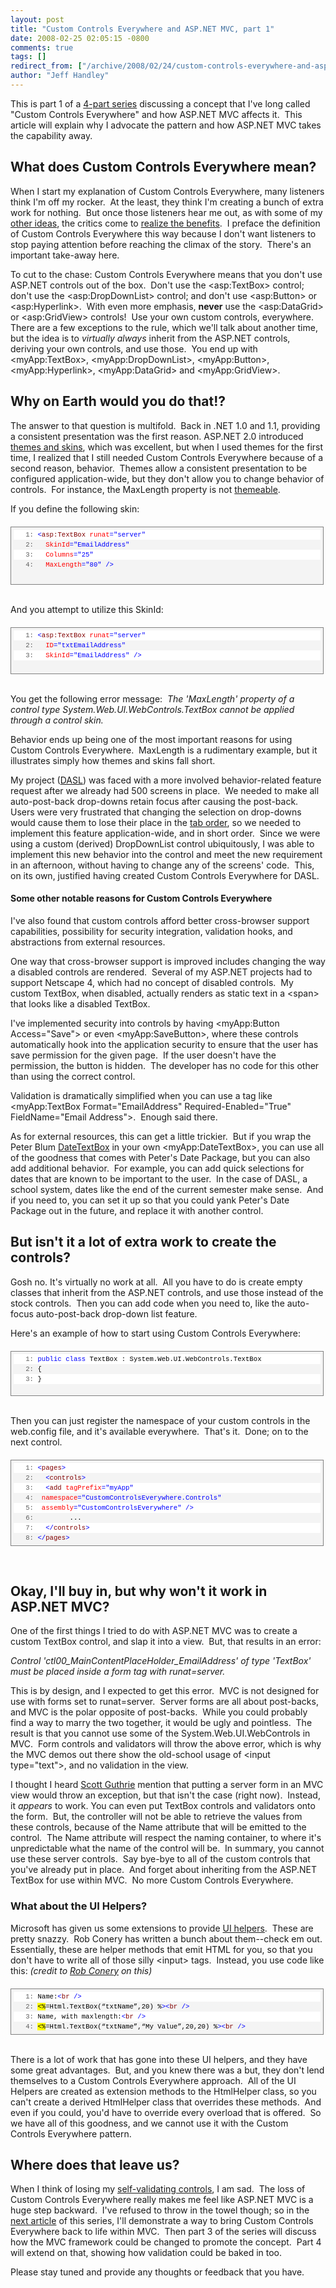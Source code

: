 ```yaml
---
layout: post
title: "Custom Controls Everywhere and ASP.NET MVC, part 1"
date: 2008-02-25 02:05:15 -0800
comments: true
tags: []
redirect_from: ["/archive/2008/02/24/custom-controls-everywhere-and-asp.net-mvc-part-1.aspx/"]
author: "Jeff Handley"
---
```

<!-- more -->
<p>This is part 1 of a <a href="http://blog.jeffhandley.com/archive/2008/02/13/custom-controls-everywhere-and-asp.net-mvc-part-0.aspx">4-part series</a> discussing a concept that I've long called "Custom Controls Everywhere" and how ASP.NET MVC affects it.  This article will explain why I advocate the pattern and how ASP.NET MVC takes the capability away.</p>
<h2>What does Custom Controls Everywhere mean?</h2>
<p>When I start my explanation of Custom Controls Everywhere, many listeners think I'm off my rocker.  At the least, they think I'm creating a bunch of extra work for nothing.  But once those listeners hear me out, as with some of my <a href="http://blog.jeffhandley.com/archive/2007/11/19/criticism-of-my-extended-mvp-pattern.aspx">other ideas</a>, the critics come to <a href="http://blog.jeffhandley.com/archive/2008/01/15/extended-mvp-pattern---domain-validation.aspx#110">realize the benefits</a>.  I preface the definition of Custom Controls Everywhere this way because I don't want listeners to stop paying attention before reaching the climax of the story.  There's an important take-away here.</p>
<p>To cut to the chase: Custom Controls Everywhere means that you don't use ASP.NET controls out of the box.  Don't use the &lt;asp:TextBox&gt; control; don't use the &lt;asp:DropDownList&gt; control; and don't use &lt;asp:Button&gt; or &lt;asp:Hyperlink&gt;.  With even more emphasis, <strong>never</strong> use the &lt;asp:DataGrid&gt; or &lt;asp:GridView&gt; controls!  Use your own custom controls, everywhere.  There are a few exceptions to the rule, which we'll talk about another time, but the idea is to <em>virtually always</em> inherit from the ASP.NET controls, deriving your own controls, and use those.  You end up with &lt;myApp:TextBox&gt;, &lt;myApp:DropDownList&gt;, &lt;myApp:Button&gt;, &lt;myApp:Hyperlink&gt;, &lt;myApp:DataGrid&gt; and &lt;myApp:GridView&gt;.</p>
<h2>Why on Earth would you do that!?</h2>
<p>The answer to that question is multifold.  Back in .NET 1.0 and 1.1, providing a consistent presentation was the first reason. ASP.NET 2.0 introduced <a href="http://msdn2.microsoft.com/en-us/library/ykzx33wh(VS.80).aspx">themes and skins</a>, which was excellent, but when I used themes for the first time, I realized that I still needed Custom Controls Everywhere because of a second reason, behavior.  Themes allow a consistent presentation to be configured application-wide, but they don't allow you to change behavior of controls.  For instance, the MaxLength property is not <a href="http://msdn2.microsoft.com/en-us/library/system.web.ui.themeableattribute(VS.80).aspx">themeable</a>.</p>
<p>If you define the following skin:</p>
<div style="BORDER-RIGHT: gray 1px solid; PADDING-RIGHT: 4px; BORDER-TOP: gray 1px solid; PADDING-LEFT: 4px; FONT-SIZE: 8pt; PADDING-BOTTOM: 4px; MARGIN: 20px 0px 10px; OVERFLOW: auto; BORDER-LEFT: gray 1px solid; WIDTH: 97.5%; CURSOR: text; MAX-HEIGHT: 200px; LINE-HEIGHT: 12pt; PADDING-TOP: 4px; BORDER-BOTTOM: gray 1px solid; FONT-FAMILY: consolas, 'Courier New', courier, monospace; HEIGHT: 83px; BACKGROUND-COLOR: #f4f4f4">
<div style="PADDING-RIGHT: 0px; PADDING-LEFT: 0px; FONT-SIZE: 8pt; PADDING-BOTTOM: 0px; OVERFLOW: visible; WIDTH: 100%; COLOR: black; BORDER-TOP-STYLE: none; LINE-HEIGHT: 12pt; PADDING-TOP: 0px; FONT-FAMILY: consolas, 'Courier New', courier, monospace; BORDER-RIGHT-STYLE: none; BORDER-LEFT-STYLE: none; BACKGROUND-COLOR: #f4f4f4; BORDER-BOTTOM-STYLE: none">
<pre style="PADDING-RIGHT: 0px; PADDING-LEFT: 0px; FONT-SIZE: 8pt; PADDING-BOTTOM: 0px; MARGIN: 0em; OVERFLOW: visible; WIDTH: 100%; COLOR: black; BORDER-TOP-STYLE: none; LINE-HEIGHT: 12pt; PADDING-TOP: 0px; FONT-FAMILY: consolas, 'Courier New', courier, monospace; BORDER-RIGHT-STYLE: none; BORDER-LEFT-STYLE: none; BACKGROUND-COLOR: white; BORDER-BOTTOM-STYLE: none"><span style="COLOR: #606060">   1:</span> <span style="COLOR: #0000ff">&lt;</span><span style="COLOR: #800000">asp:TextBox</span> <span style="COLOR: #ff0000">runat</span><span style="COLOR: #0000ff">="server"</span></pre>
<pre style="PADDING-RIGHT: 0px; PADDING-LEFT: 0px; FONT-SIZE: 8pt; PADDING-BOTTOM: 0px; MARGIN: 0em; OVERFLOW: visible; WIDTH: 100%; COLOR: black; BORDER-TOP-STYLE: none; LINE-HEIGHT: 12pt; PADDING-TOP: 0px; FONT-FAMILY: consolas, 'Courier New', courier, monospace; BORDER-RIGHT-STYLE: none; BORDER-LEFT-STYLE: none; BACKGROUND-COLOR: #f4f4f4; BORDER-BOTTOM-STYLE: none"><span style="COLOR: #606060">   2:</span>   <span style="COLOR: #ff0000">SkinId</span><span style="COLOR: #0000ff">="EmailAddress"</span></pre>
<pre style="PADDING-RIGHT: 0px; PADDING-LEFT: 0px; FONT-SIZE: 8pt; PADDING-BOTTOM: 0px; MARGIN: 0em; OVERFLOW: visible; WIDTH: 100%; COLOR: black; BORDER-TOP-STYLE: none; LINE-HEIGHT: 12pt; PADDING-TOP: 0px; FONT-FAMILY: consolas, 'Courier New', courier, monospace; BORDER-RIGHT-STYLE: none; BORDER-LEFT-STYLE: none; BACKGROUND-COLOR: white; BORDER-BOTTOM-STYLE: none"><span style="COLOR: #606060">   3:</span>   <span style="COLOR: #ff0000">Columns</span><span style="COLOR: #0000ff">="25"</span></pre>
<pre style="PADDING-RIGHT: 0px; PADDING-LEFT: 0px; FONT-SIZE: 8pt; PADDING-BOTTOM: 0px; MARGIN: 0em; OVERFLOW: visible; WIDTH: 100%; COLOR: black; BORDER-TOP-STYLE: none; LINE-HEIGHT: 12pt; PADDING-TOP: 0px; FONT-FAMILY: consolas, 'Courier New', courier, monospace; BORDER-RIGHT-STYLE: none; BORDER-LEFT-STYLE: none; BACKGROUND-COLOR: #f4f4f4; BORDER-BOTTOM-STYLE: none"><span style="COLOR: #606060">   4:</span>   <span style="COLOR: #ff0000">MaxLength</span><span style="COLOR: #0000ff">="80"</span> <span style="COLOR: #0000ff">/&gt;</span></pre>
</div>
</div>
<p><br />
And you attempt to utilize this SkinId:</p>
<div style="BORDER-RIGHT: gray 1px solid; PADDING-RIGHT: 4px; BORDER-TOP: gray 1px solid; PADDING-LEFT: 4px; FONT-SIZE: 8pt; PADDING-BOTTOM: 4px; MARGIN: 20px 0px 10px; OVERFLOW: auto; BORDER-LEFT: gray 1px solid; WIDTH: 97.5%; CURSOR: text; MAX-HEIGHT: 200px; LINE-HEIGHT: 12pt; PADDING-TOP: 4px; BORDER-BOTTOM: gray 1px solid; FONT-FAMILY: consolas, 'Courier New', courier, monospace; HEIGHT: 65px; BACKGROUND-COLOR: #f4f4f4">
<div style="PADDING-RIGHT: 0px; PADDING-LEFT: 0px; FONT-SIZE: 8pt; PADDING-BOTTOM: 0px; OVERFLOW: visible; WIDTH: 100%; COLOR: black; BORDER-TOP-STYLE: none; LINE-HEIGHT: 12pt; PADDING-TOP: 0px; FONT-FAMILY: consolas, 'Courier New', courier, monospace; BORDER-RIGHT-STYLE: none; BORDER-LEFT-STYLE: none; BACKGROUND-COLOR: #f4f4f4; BORDER-BOTTOM-STYLE: none">
<pre style="PADDING-RIGHT: 0px; PADDING-LEFT: 0px; FONT-SIZE: 8pt; PADDING-BOTTOM: 0px; MARGIN: 0em; OVERFLOW: visible; WIDTH: 100%; COLOR: black; BORDER-TOP-STYLE: none; LINE-HEIGHT: 12pt; PADDING-TOP: 0px; FONT-FAMILY: consolas, 'Courier New', courier, monospace; BORDER-RIGHT-STYLE: none; BORDER-LEFT-STYLE: none; BACKGROUND-COLOR: white; BORDER-BOTTOM-STYLE: none"><span style="COLOR: #606060">   1:</span> <span style="COLOR: #0000ff">&lt;</span><span style="COLOR: #800000">asp:TextBox</span> <span style="COLOR: #ff0000">runat</span><span style="COLOR: #0000ff">="server"</span></pre>
<pre style="PADDING-RIGHT: 0px; PADDING-LEFT: 0px; FONT-SIZE: 8pt; PADDING-BOTTOM: 0px; MARGIN: 0em; OVERFLOW: visible; WIDTH: 100%; COLOR: black; BORDER-TOP-STYLE: none; LINE-HEIGHT: 12pt; PADDING-TOP: 0px; FONT-FAMILY: consolas, 'Courier New', courier, monospace; BORDER-RIGHT-STYLE: none; BORDER-LEFT-STYLE: none; BACKGROUND-COLOR: #f4f4f4; BORDER-BOTTOM-STYLE: none"><span style="COLOR: #606060">   2:</span>   <span style="COLOR: #ff0000">ID</span><span style="COLOR: #0000ff">="txtEmailAddress"</span></pre>
<pre style="PADDING-RIGHT: 0px; PADDING-LEFT: 0px; FONT-SIZE: 8pt; PADDING-BOTTOM: 0px; MARGIN: 0em; OVERFLOW: visible; WIDTH: 100%; COLOR: black; BORDER-TOP-STYLE: none; LINE-HEIGHT: 12pt; PADDING-TOP: 0px; FONT-FAMILY: consolas, 'Courier New', courier, monospace; BORDER-RIGHT-STYLE: none; BORDER-LEFT-STYLE: none; BACKGROUND-COLOR: white; BORDER-BOTTOM-STYLE: none"><span style="COLOR: #606060">   3:</span>   <span style="COLOR: #ff0000">SkinId</span><span style="COLOR: #0000ff">="EmailAddress"</span> <span style="COLOR: #0000ff">/&gt;</span></pre>
</div>
</div>
<p><br />
You get the following error message:  <em>The 'MaxLength' property of a control type System.Web.UI.WebControls.TextBox cannot be applied through a control skin.</em></p>
<p>Behavior ends up being one of the most important reasons for using Custom Controls Everywhere.  MaxLength is a rudimentary example, but it illustrates simply how themes and skins fall short.</p>
<p>My project (<a href="http://blog.jeffhandley.com/archive/2007/10/31/blog.jeffhandley.com-version-4.aspx">DASL</a>) was faced with a more involved behavior-related feature request after we already had 500 screens in place.  We needed to make all auto-post-back drop-downs retain focus after causing the post-back.  Users were very frustrated that changing the selection on drop-downs would cause them to lose their place in the <a href="http://www.codinghorror.com/blog/archives/001055.html">tab order</a>, so we needed to implement this feature application-wide, and in short order.  Since we were using a custom (derived) DropDownList control ubiquitously, I was able to implement this new behavior into the control and meet the new requirement in an afternoon, without having to change any of the screens' code.  This, on its own, justified having created Custom Controls Everywhere for DASL.</p>
<h4>Some other notable reasons for Custom Controls Everywhere</h4>
<p>I've also found that custom controls afford better cross-browser support capabilities, possibility for security integration, validation hooks, and abstractions from external resources.</p>
<p>One way that cross-browser support is improved includes changing the way a disabled controls are rendered.  Several of my ASP.NET projects had to support Netscape 4, which had no concept of disabled controls.  My custom TextBox, when disabled, actually renders as static text in a &lt;span&gt; that looks like a disabled TextBox.</p>
<p>I've implemented security into controls by having &lt;myApp:Button Access="Save"&gt; or even &lt;myApp:SaveButton&gt;, where these controls automatically hook into the application security to ensure that the user has save permission for the given page.  If the user doesn't have the permission, the button is hidden.  The developer has no code for this other than using the correct control.</p>
<p>Validation is dramatically simplified when you can use a tag like &lt;myApp:TextBox Format="EmailAddress" Required-Enabled="True" FieldName="Email Address"&gt;.  Enough said there.</p>
<p>As for external resources, this can get a little trickier.  But if you wrap the Peter Blum <a href="http://peterblum.com/DES/DateAndTime.aspx#DateTextBox">DateTextBox</a> in your own &lt;myApp:DateTextBox&gt;, you can use all of the goodness that comes with Peter's Date Package, but you can also add additional behavior.  For example, you can add quick selections for dates that are known to be important to the user.  In the case of DASL, a school system, dates like the end of the current semester make sense.  And if you need to, you can set it up so that you could yank Peter's Date Package out in the future, and replace it with another control.</p>
<h2>But isn't it a lot of extra work to create the controls?</h2>
<p>Gosh no. It's virtually no work at all.  All you have to do is create empty classes that inherit from the ASP.NET controls, and use those instead of the stock controls.  Then you can add code when you need to, like the auto-focus auto-post-back drop-down list feature.</p>
<p>Here's an example of how to start using Custom Controls Everywhere:</p>
<div style="BORDER-RIGHT: gray 1px solid; PADDING-RIGHT: 4px; BORDER-TOP: gray 1px solid; PADDING-LEFT: 4px; FONT-SIZE: 8pt; PADDING-BOTTOM: 4px; MARGIN: 20px 0px 10px; OVERFLOW: auto; BORDER-LEFT: gray 1px solid; WIDTH: 97.5%; CURSOR: text; MAX-HEIGHT: 200px; LINE-HEIGHT: 12pt; PADDING-TOP: 4px; BORDER-BOTTOM: gray 1px solid; FONT-FAMILY: consolas, 'Courier New', courier, monospace; HEIGHT: 62px; BACKGROUND-COLOR: #f4f4f4">
<div style="PADDING-RIGHT: 0px; PADDING-LEFT: 0px; FONT-SIZE: 8pt; PADDING-BOTTOM: 0px; OVERFLOW: visible; WIDTH: 100%; COLOR: black; BORDER-TOP-STYLE: none; LINE-HEIGHT: 12pt; PADDING-TOP: 0px; FONT-FAMILY: consolas, 'Courier New', courier, monospace; BORDER-RIGHT-STYLE: none; BORDER-LEFT-STYLE: none; BACKGROUND-COLOR: #f4f4f4; BORDER-BOTTOM-STYLE: none">
<pre style="PADDING-RIGHT: 0px; PADDING-LEFT: 0px; FONT-SIZE: 8pt; PADDING-BOTTOM: 0px; MARGIN: 0em; OVERFLOW: visible; WIDTH: 100%; COLOR: black; BORDER-TOP-STYLE: none; LINE-HEIGHT: 12pt; PADDING-TOP: 0px; FONT-FAMILY: consolas, 'Courier New', courier, monospace; BORDER-RIGHT-STYLE: none; BORDER-LEFT-STYLE: none; BACKGROUND-COLOR: white; BORDER-BOTTOM-STYLE: none"><span style="COLOR: #606060">   1:</span> <span style="COLOR: #0000ff">public</span> <span style="COLOR: #0000ff">class</span> TextBox : System.Web.UI.WebControls.TextBox</pre>
<pre style="PADDING-RIGHT: 0px; PADDING-LEFT: 0px; FONT-SIZE: 8pt; PADDING-BOTTOM: 0px; MARGIN: 0em; OVERFLOW: visible; WIDTH: 100%; COLOR: black; BORDER-TOP-STYLE: none; LINE-HEIGHT: 12pt; PADDING-TOP: 0px; FONT-FAMILY: consolas, 'Courier New', courier, monospace; BORDER-RIGHT-STYLE: none; BORDER-LEFT-STYLE: none; BACKGROUND-COLOR: #f4f4f4; BORDER-BOTTOM-STYLE: none"><span style="COLOR: #606060">   2:</span> {</pre>
<pre style="PADDING-RIGHT: 0px; PADDING-LEFT: 0px; FONT-SIZE: 8pt; PADDING-BOTTOM: 0px; MARGIN: 0em; OVERFLOW: visible; WIDTH: 100%; COLOR: black; BORDER-TOP-STYLE: none; LINE-HEIGHT: 12pt; PADDING-TOP: 0px; FONT-FAMILY: consolas, 'Courier New', courier, monospace; BORDER-RIGHT-STYLE: none; BORDER-LEFT-STYLE: none; BACKGROUND-COLOR: white; BORDER-BOTTOM-STYLE: none"><span style="COLOR: #606060">   3:</span> }</pre>
</div>
</div>
<p><br />
Then you can just register the namespace of your custom controls in the web.config file, and it's available everywhere.  That's it.  Done; on to the next control.</p>
<div style="BORDER-RIGHT: gray 1px solid; PADDING-RIGHT: 4px; BORDER-TOP: gray 1px solid; PADDING-LEFT: 4px; FONT-SIZE: 8pt; PADDING-BOTTOM: 4px; MARGIN: 20px 0px 10px; OVERFLOW: auto; BORDER-LEFT: gray 1px solid; WIDTH: 97.5%; CURSOR: text; MAX-HEIGHT: 200px; LINE-HEIGHT: 12pt; PADDING-TOP: 4px; BORDER-BOTTOM: gray 1px solid; FONT-FAMILY: consolas, 'Courier New', courier, monospace; BACKGROUND-COLOR: #f4f4f4">
<div style="PADDING-RIGHT: 0px; PADDING-LEFT: 0px; FONT-SIZE: 8pt; PADDING-BOTTOM: 0px; OVERFLOW: visible; WIDTH: 100%; COLOR: black; BORDER-TOP-STYLE: none; LINE-HEIGHT: 12pt; PADDING-TOP: 0px; FONT-FAMILY: consolas, 'Courier New', courier, monospace; BORDER-RIGHT-STYLE: none; BORDER-LEFT-STYLE: none; BACKGROUND-COLOR: #f4f4f4; BORDER-BOTTOM-STYLE: none">
<pre style="PADDING-RIGHT: 0px; PADDING-LEFT: 0px; FONT-SIZE: 8pt; PADDING-BOTTOM: 0px; MARGIN: 0em; OVERFLOW: visible; WIDTH: 100%; COLOR: black; BORDER-TOP-STYLE: none; LINE-HEIGHT: 12pt; PADDING-TOP: 0px; FONT-FAMILY: consolas, 'Courier New', courier, monospace; BORDER-RIGHT-STYLE: none; BORDER-LEFT-STYLE: none; BACKGROUND-COLOR: white; BORDER-BOTTOM-STYLE: none"><span style="COLOR: #606060">   1:</span> <span style="COLOR: #0000ff">&lt;</span><span style="COLOR: #800000">pages</span><span style="COLOR: #0000ff">&gt;</span></pre>
<pre style="PADDING-RIGHT: 0px; PADDING-LEFT: 0px; FONT-SIZE: 8pt; PADDING-BOTTOM: 0px; MARGIN: 0em; OVERFLOW: visible; WIDTH: 100%; COLOR: black; BORDER-TOP-STYLE: none; LINE-HEIGHT: 12pt; PADDING-TOP: 0px; FONT-FAMILY: consolas, 'Courier New', courier, monospace; BORDER-RIGHT-STYLE: none; BORDER-LEFT-STYLE: none; BACKGROUND-COLOR: #f4f4f4; BORDER-BOTTOM-STYLE: none"><span style="COLOR: #606060">   2:</span>   <span style="COLOR: #0000ff">&lt;</span><span style="COLOR: #800000">controls</span><span style="COLOR: #0000ff">&gt;</span></pre>
<pre style="PADDING-RIGHT: 0px; PADDING-LEFT: 0px; FONT-SIZE: 8pt; PADDING-BOTTOM: 0px; MARGIN: 0em; OVERFLOW: visible; WIDTH: 100%; COLOR: black; BORDER-TOP-STYLE: none; LINE-HEIGHT: 12pt; PADDING-TOP: 0px; FONT-FAMILY: consolas, 'Courier New', courier, monospace; BORDER-RIGHT-STYLE: none; BORDER-LEFT-STYLE: none; BACKGROUND-COLOR: white; BORDER-BOTTOM-STYLE: none"><span style="COLOR: #606060">   3:</span>   <span style="COLOR: #0000ff">&lt;</span><span style="COLOR: #800000">add</span> <span style="COLOR: #ff0000">tagPrefix</span><span style="COLOR: #0000ff">="myApp"</span></pre>
<pre style="PADDING-RIGHT: 0px; PADDING-LEFT: 0px; FONT-SIZE: 8pt; PADDING-BOTTOM: 0px; MARGIN: 0em; OVERFLOW: visible; WIDTH: 100%; COLOR: black; BORDER-TOP-STYLE: none; LINE-HEIGHT: 12pt; PADDING-TOP: 0px; FONT-FAMILY: consolas, 'Courier New', courier, monospace; BORDER-RIGHT-STYLE: none; BORDER-LEFT-STYLE: none; BACKGROUND-COLOR: #f4f4f4; BORDER-BOTTOM-STYLE: none"><span style="COLOR: #606060">   4:</span>  <span style="COLOR: #ff0000">namespace</span><span style="COLOR: #0000ff">="CustomControlsEverywhere.Controls"</span></pre>
<pre style="PADDING-RIGHT: 0px; PADDING-LEFT: 0px; FONT-SIZE: 8pt; PADDING-BOTTOM: 0px; MARGIN: 0em; OVERFLOW: visible; WIDTH: 100%; COLOR: black; BORDER-TOP-STYLE: none; LINE-HEIGHT: 12pt; PADDING-TOP: 0px; FONT-FAMILY: consolas, 'Courier New', courier, monospace; BORDER-RIGHT-STYLE: none; BORDER-LEFT-STYLE: none; BACKGROUND-COLOR: white; BORDER-BOTTOM-STYLE: none"><span style="COLOR: #606060">   5:</span>  <span style="COLOR: #ff0000">assembly</span><span style="COLOR: #0000ff">="CustomControlsEverywhere"</span> <span style="COLOR: #0000ff">/&gt;</span></pre>
<pre style="PADDING-RIGHT: 0px; PADDING-LEFT: 0px; FONT-SIZE: 8pt; PADDING-BOTTOM: 0px; MARGIN: 0em; OVERFLOW: visible; WIDTH: 100%; COLOR: black; BORDER-TOP-STYLE: none; LINE-HEIGHT: 12pt; PADDING-TOP: 0px; FONT-FAMILY: consolas, 'Courier New', courier, monospace; BORDER-RIGHT-STYLE: none; BORDER-LEFT-STYLE: none; BACKGROUND-COLOR: #f4f4f4; BORDER-BOTTOM-STYLE: none"><span style="COLOR: #606060">   6:</span>         ...</pre>
<pre style="PADDING-RIGHT: 0px; PADDING-LEFT: 0px; FONT-SIZE: 8pt; PADDING-BOTTOM: 0px; MARGIN: 0em; OVERFLOW: visible; WIDTH: 100%; COLOR: black; BORDER-TOP-STYLE: none; LINE-HEIGHT: 12pt; PADDING-TOP: 0px; FONT-FAMILY: consolas, 'Courier New', courier, monospace; BORDER-RIGHT-STYLE: none; BORDER-LEFT-STYLE: none; BACKGROUND-COLOR: white; BORDER-BOTTOM-STYLE: none"><span style="COLOR: #606060">   7:</span>   <span style="COLOR: #0000ff">&lt;/</span><span style="COLOR: #800000">controls</span><span style="COLOR: #0000ff">&gt;</span></pre>
<pre style="PADDING-RIGHT: 0px; PADDING-LEFT: 0px; FONT-SIZE: 8pt; PADDING-BOTTOM: 0px; MARGIN: 0em; OVERFLOW: visible; WIDTH: 100%; COLOR: black; BORDER-TOP-STYLE: none; LINE-HEIGHT: 12pt; PADDING-TOP: 0px; FONT-FAMILY: consolas, 'Courier New', courier, monospace; BORDER-RIGHT-STYLE: none; BORDER-LEFT-STYLE: none; BACKGROUND-COLOR: #f4f4f4; BORDER-BOTTOM-STYLE: none"><span style="COLOR: #606060">   8:</span> <span style="COLOR: #0000ff">&lt;/</span><span style="COLOR: #800000">pages</span><span style="COLOR: #0000ff">&gt;</span></pre>
</div>
</div>
<p> </p>
<h2>Okay, I'll buy in, but why won't it work in ASP.NET MVC?</h2>
<p>One of the first things I tried to do with ASP.NET MVC was to create a custom TextBox control, and slap it into a view.  But, that results in an error:</p>
<p><em>Control 'ctl00_MainContentPlaceHolder_EmailAddress' of type 'TextBox' must be placed inside a form tag with runat=server.</em></p>
<p>This is by design, and I expected to get this error.  MVC is not designed for use with forms set to runat=server.  Server forms are all about post-backs, and MVC is the polar opposite of post-backs.  While you could probably find a way to marry the two together, it would be ugly and pointless.  The result is that you cannot use some of the System.Web.UI.WebControls in MVC.  Form controls and validators will throw the above error, which is why the MVC demos out there show the old-school usage of &lt;input type="text"&gt;, and no validation in the view.</p>
<p>I thought I heard <a href="http://weblogs.asp.net/scottgu/">Scott Guthrie</a> mention that putting a server form in an MVC view would throw an exception, but that isn't the case (right now).  Instead, it <em>appears</em> to work. You can even put TextBox controls and validators onto the form.  But, the controller will not be able to retrieve the values from these controls, because of the Name attribute that will be emitted to the control.  The Name attribute will respect the naming container, to where it's unpredictable what the name of the control will be.  In summary, you cannot use these server controls.  Say bye-bye to all of the custom controls that you've already put in place.  And forget about inheriting from the ASP.NET TextBox for use within MVC.  No more Custom Controls Everywhere.</p>
<h3>What about the UI Helpers?</h3>
<p>Microsoft has given us some extensions to provide <a href="http://blog.wekeroad.com/2007/12/05/aspnet-mvc-preview-using-the-mvc-ui-helpers/">UI helpers</a>.  These are pretty snazzy.  Rob Conery has written a bunch about them--check em out.  Essentially, these are helper methods that emit HTML for you, so that you don't have to write all of those silly &lt;input&gt; tags.  Instead, you use code like this: <em>(credit to <a href="http://blog.wekeroad.com/">Rob Conery</a> on this)</em></p>
<div style="BORDER-RIGHT: gray 1px solid; PADDING-RIGHT: 4px; BORDER-TOP: gray 1px solid; PADDING-LEFT: 4px; FONT-SIZE: 8pt; PADDING-BOTTOM: 4px; MARGIN: 20px 0px 10px; OVERFLOW: auto; BORDER-LEFT: gray 1px solid; WIDTH: 97.5%; CURSOR: text; MAX-HEIGHT: 200px; LINE-HEIGHT: 12pt; PADDING-TOP: 4px; BORDER-BOTTOM: gray 1px solid; FONT-FAMILY: consolas, 'Courier New', courier, monospace; BACKGROUND-COLOR: #f4f4f4">
<div style="PADDING-RIGHT: 0px; PADDING-LEFT: 0px; FONT-SIZE: 8pt; PADDING-BOTTOM: 0px; OVERFLOW: visible; WIDTH: 100%; COLOR: black; BORDER-TOP-STYLE: none; LINE-HEIGHT: 12pt; PADDING-TOP: 0px; FONT-FAMILY: consolas, 'Courier New', courier, monospace; BORDER-RIGHT-STYLE: none; BORDER-LEFT-STYLE: none; BACKGROUND-COLOR: #f4f4f4; BORDER-BOTTOM-STYLE: none">
<pre style="PADDING-RIGHT: 0px; PADDING-LEFT: 0px; FONT-SIZE: 8pt; PADDING-BOTTOM: 0px; MARGIN: 0em; OVERFLOW: visible; WIDTH: 100%; COLOR: black; BORDER-TOP-STYLE: none; LINE-HEIGHT: 12pt; PADDING-TOP: 0px; FONT-FAMILY: consolas, 'Courier New', courier, monospace; BORDER-RIGHT-STYLE: none; BORDER-LEFT-STYLE: none; BACKGROUND-COLOR: white; BORDER-BOTTOM-STYLE: none"><span style="COLOR: #606060">   1:</span> Name:<span style="COLOR: #0000ff">&lt;</span><span style="COLOR: #800000">br</span> <span style="COLOR: #0000ff">/&gt;</span></pre>
<pre style="PADDING-RIGHT: 0px; PADDING-LEFT: 0px; FONT-SIZE: 8pt; PADDING-BOTTOM: 0px; MARGIN: 0em; OVERFLOW: visible; WIDTH: 100%; COLOR: black; BORDER-TOP-STYLE: none; LINE-HEIGHT: 12pt; PADDING-TOP: 0px; FONT-FAMILY: consolas, 'Courier New', courier, monospace; BORDER-RIGHT-STYLE: none; BORDER-LEFT-STYLE: none; BACKGROUND-COLOR: #f4f4f4; BORDER-BOTTOM-STYLE: none"><span style="COLOR: #606060">   2:</span> <span style="BACKGROUND-COLOR: #ffff00">&lt;%</span>=Html.TextBox(“txtName”,20) %<span style="COLOR: #0000ff">&gt;&lt;</span><span style="COLOR: #800000">br</span> <span style="COLOR: #0000ff">/&gt;</span></pre>
<pre style="PADDING-RIGHT: 0px; PADDING-LEFT: 0px; FONT-SIZE: 8pt; PADDING-BOTTOM: 0px; MARGIN: 0em; OVERFLOW: visible; WIDTH: 100%; COLOR: black; BORDER-TOP-STYLE: none; LINE-HEIGHT: 12pt; PADDING-TOP: 0px; FONT-FAMILY: consolas, 'Courier New', courier, monospace; BORDER-RIGHT-STYLE: none; BORDER-LEFT-STYLE: none; BACKGROUND-COLOR: white; BORDER-BOTTOM-STYLE: none"><span style="COLOR: #606060">   3:</span> Name, with maxlength:<span style="COLOR: #0000ff">&lt;</span><span style="COLOR: #800000">br</span> <span style="COLOR: #0000ff">/&gt;</span></pre>
<pre style="PADDING-RIGHT: 0px; PADDING-LEFT: 0px; FONT-SIZE: 8pt; PADDING-BOTTOM: 0px; MARGIN: 0em; OVERFLOW: visible; WIDTH: 100%; COLOR: black; BORDER-TOP-STYLE: none; LINE-HEIGHT: 12pt; PADDING-TOP: 0px; FONT-FAMILY: consolas, 'Courier New', courier, monospace; BORDER-RIGHT-STYLE: none; BORDER-LEFT-STYLE: none; BACKGROUND-COLOR: #f4f4f4; BORDER-BOTTOM-STYLE: none"><span style="COLOR: #606060">   4:</span> <span style="BACKGROUND-COLOR: #ffff00">&lt;%</span>=Html.TextBox(“txtName”,“My Value”,20,20) %<span style="COLOR: #0000ff">&gt;&lt;</span><span style="COLOR: #800000">br</span> <span style="COLOR: #0000ff">/&gt;</span></pre>
</div>
</div>
<p><br />
There is a lot of work that has gone into these UI helpers, and they have some great advantages.  But, and you knew there was a but, they don't lend themselves to a Custom Controls Everywhere approach.  All of the UI Helpers are created as extension methods to the HtmlHelper class, so you can't create a derived HtmlHelper class that overrides these methods.  And even if you could, you'd have to override every overload that is offered.  So we have all of this goodness, and we cannot use it with the Custom Controls Everywhere pattern.</p>
<h2>Where does that leave us?</h2>
<p>When I think of losing my <a href="http://blog.jeffhandley.com/archive/2008/02/12/self-validating-form-controls.aspx">self-validating controls</a>, I am sad.  The loss of Custom Controls Everywhere really makes me feel like ASP.NET MVC is a huge step backward.  I've refused to throw in the towel though; so in the <a href="http://blog.jeffhandley.com/archive/2008/03/08/custom-controls-everywhere-and-asp.net-mvc-part-2.aspx">next article</a> of this series, I'll demonstrate a way to bring Custom Controls Everywhere back to life within MVC.  Then part 3 of the series will discuss how the MVC framework could be changed to promote the concept.  Part 4 will extend on that, showing how validation could be baked in too.</p>
<p>Please stay tuned and provide any thoughts or feedback that you have.</p>
